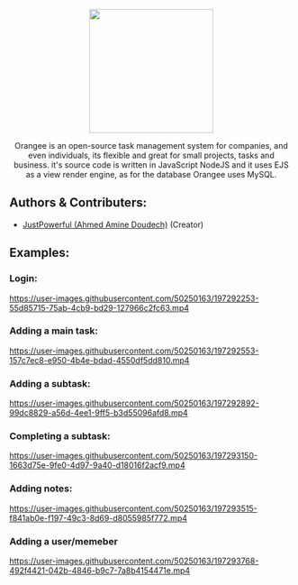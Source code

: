 <p align="center">
<img src="https://user-images.githubusercontent.com/50250163/197360453-91f23e81-ca20-44c2-8c0e-232ba9fc3a55.png" width="220"/>
</p>
<p align="center">
Orangee is an open-source task management system for companies, and even individuals, its flexible and great for small projects, tasks and business. it's source code is written in JavaScript NodeJS and it uses EJS as a view render engine, as for the database Orangee uses MySQL.
</p>

## Authors & Contributers:
- <a href="https://www.github.com/JustPowerful">JustPowerful (Ahmed Amine Doudech)</a> (Creator)

## Examples:
### Login:
https://user-images.githubusercontent.com/50250163/197292253-55d85715-75ab-4cb9-bd29-127966c2fc63.mp4

### Adding a main task:
https://user-images.githubusercontent.com/50250163/197292553-157c7ec8-e950-4b4e-bdad-4550df5dd810.mp4

### Adding a subtask:
https://user-images.githubusercontent.com/50250163/197292892-99dc8829-a56d-4ee1-9ff5-b3d55096afd8.mp4

### Completing a subtask:
https://user-images.githubusercontent.com/50250163/197293150-1663d75e-9fe0-4d97-9a40-d18016f2acf9.mp4

### Adding notes:
https://user-images.githubusercontent.com/50250163/197293515-f841ab0e-f197-49c3-8d69-d8055985f772.mp4

### Adding a user/memeber
https://user-images.githubusercontent.com/50250163/197293768-492f4421-042b-4846-b9c7-7a8b4154471e.mp4

